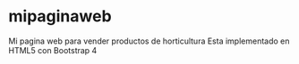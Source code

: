# mipaginaweb
Mi pagina web para vender productos de horticultura
Esta implementado en HTML5 con Bootstrap 4
